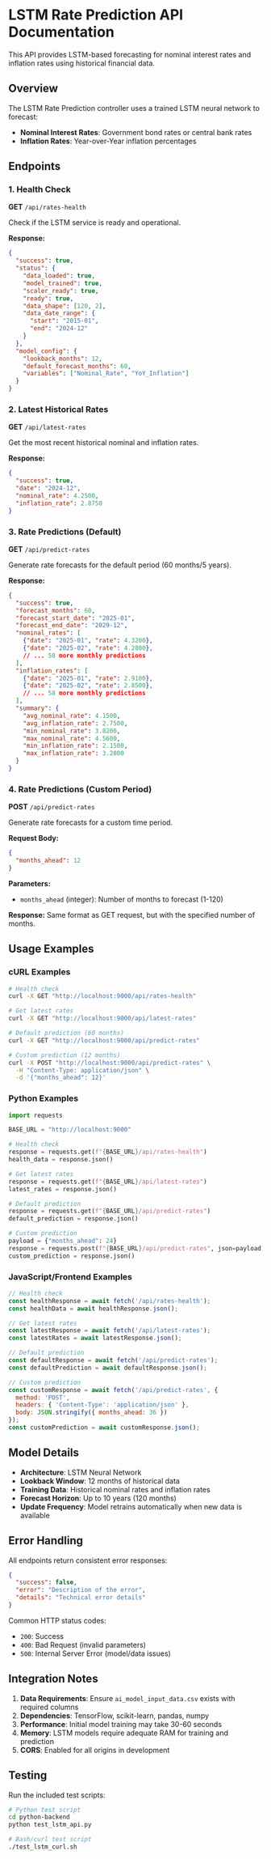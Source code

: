 # LSTM Rate Prediction API Documentation

This API provides LSTM-based forecasting for nominal interest rates and inflation rates using historical financial data.

## Overview

The LSTM Rate Prediction controller uses a trained LSTM neural network to forecast:
- **Nominal Interest Rates**: Government bond rates or central bank rates
- **Inflation Rates**: Year-over-Year inflation percentages

## Endpoints

### 1. Health Check
**GET** `/api/rates-health`

Check if the LSTM service is ready and operational.

**Response:**
```json
{
  "success": true,
  "status": {
    "data_loaded": true,
    "model_trained": true,
    "scaler_ready": true,
    "ready": true,
    "data_shape": [120, 2],
    "data_date_range": {
      "start": "2015-01",
      "end": "2024-12"
    }
  },
  "model_config": {
    "lookback_months": 12,
    "default_forecast_months": 60,
    "variables": ["Nominal_Rate", "YoY_Inflation"]
  }
}
```

### 2. Latest Historical Rates
**GET** `/api/latest-rates`

Get the most recent historical nominal and inflation rates.

**Response:**
```json
{
  "success": true,
  "date": "2024-12",
  "nominal_rate": 4.2500,
  "inflation_rate": 2.8750
}
```

### 3. Rate Predictions (Default)
**GET** `/api/predict-rates`

Generate rate forecasts for the default period (60 months/5 years).

**Response:**
```json
{
  "success": true,
  "forecast_months": 60,
  "forecast_start_date": "2025-01",
  "forecast_end_date": "2029-12",
  "nominal_rates": [
    {"date": "2025-01", "rate": 4.3200},
    {"date": "2025-02", "rate": 4.2800},
    // ... 58 more monthly predictions
  ],
  "inflation_rates": [
    {"date": "2025-01", "rate": 2.9100},
    {"date": "2025-02", "rate": 2.8500},
    // ... 58 more monthly predictions
  ],
  "summary": {
    "avg_nominal_rate": 4.1500,
    "avg_inflation_rate": 2.7500,
    "min_nominal_rate": 3.8200,
    "max_nominal_rate": 4.5600,
    "min_inflation_rate": 2.1500,
    "max_inflation_rate": 3.2800
  }
}
```

### 4. Rate Predictions (Custom Period)
**POST** `/api/predict-rates`

Generate rate forecasts for a custom time period.

**Request Body:**
```json
{
  "months_ahead": 12
}
```

**Parameters:**
- `months_ahead` (integer): Number of months to forecast (1-120)

**Response:** Same format as GET request, but with the specified number of months.

## Usage Examples

### cURL Examples

```bash
# Health check
curl -X GET "http://localhost:9000/api/rates-health"

# Get latest rates
curl -X GET "http://localhost:9000/api/latest-rates"

# Default prediction (60 months)
curl -X GET "http://localhost:9000/api/predict-rates"

# Custom prediction (12 months)
curl -X POST "http://localhost:9000/api/predict-rates" \
  -H "Content-Type: application/json" \
  -d '{"months_ahead": 12}'
```

### Python Examples

```python
import requests

BASE_URL = "http://localhost:9000"

# Health check
response = requests.get(f"{BASE_URL}/api/rates-health")
health_data = response.json()

# Get latest rates
response = requests.get(f"{BASE_URL}/api/latest-rates")
latest_rates = response.json()

# Default prediction
response = requests.get(f"{BASE_URL}/api/predict-rates")
default_prediction = response.json()

# Custom prediction
payload = {"months_ahead": 24}
response = requests.post(f"{BASE_URL}/api/predict-rates", json=payload)
custom_prediction = response.json()
```

### JavaScript/Frontend Examples

```javascript
// Health check
const healthResponse = await fetch('/api/rates-health');
const healthData = await healthResponse.json();

// Get latest rates
const latestResponse = await fetch('/api/latest-rates');
const latestRates = await latestResponse.json();

// Default prediction
const defaultResponse = await fetch('/api/predict-rates');
const defaultPrediction = await defaultResponse.json();

// Custom prediction
const customResponse = await fetch('/api/predict-rates', {
  method: 'POST',
  headers: { 'Content-Type': 'application/json' },
  body: JSON.stringify({ months_ahead: 36 })
});
const customPrediction = await customResponse.json();
```

## Model Details

- **Architecture**: LSTM Neural Network
- **Lookback Window**: 12 months of historical data
- **Training Data**: Historical nominal rates and inflation rates
- **Forecast Horizon**: Up to 10 years (120 months)
- **Update Frequency**: Model retrains automatically when new data is available

## Error Handling

All endpoints return consistent error responses:

```json
{
  "success": false,
  "error": "Description of the error",
  "details": "Technical error details"
}
```

Common HTTP status codes:
- `200`: Success
- `400`: Bad Request (invalid parameters)
- `500`: Internal Server Error (model/data issues)

## Integration Notes

1. **Data Requirements**: Ensure `ai_model_input_data.csv` exists with required columns
2. **Dependencies**: TensorFlow, scikit-learn, pandas, numpy
3. **Performance**: Initial model training may take 30-60 seconds
4. **Memory**: LSTM models require adequate RAM for training and prediction
5. **CORS**: Enabled for all origins in development

## Testing

Run the included test scripts:

```bash
# Python test script
cd python-backend
python test_lstm_api.py

# Bash/curl test script
./test_lstm_curl.sh
```